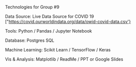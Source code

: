 Technologies for Group #9

Data Source:  Live Data Source for COVID 19 ["https://covid.ourworldindata.org/data/owid-covid-data.csv'}

Tools:  Python / Pandas / Jupyter Notebook

Database:  Postgres SQL

Machine Learning:  Scikit Learn / TensorFlow / Keras

Vis & Analysis:  Matplotlib / ReadMe / PPT or Google Slides


